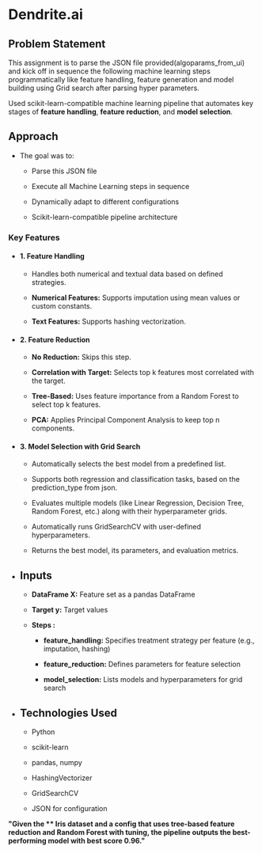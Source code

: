 # Dendrite.ai
## Problem Statement
This assignment is to parse the JSON file provided(algoparams_from_ui) and kick off in sequence the following machine learning steps programmatically like feature handling, feature generation and model building using Grid search after parsing hyper parameters. 

Used scikit-learn-compatible machine learning pipeline that automates key stages of **feature handling**, **feature reduction**, and **model selection**.

## Approach 

- The goal was to:

   - Parse this JSON file

   - Execute all Machine Learning steps in sequence

   - Dynamically adapt to different configurations
 
   - Scikit-learn-compatible pipeline architecture
### Key Features
- #### 1. Feature Handling
  
   - Handles both numerical and textual data based on defined strategies. 
   
   - **Numerical Features:** Supports imputation using mean values or custom constants. 
   
   - **Text Features:** Supports hashing vectorization.
 

- #### 2. Feature Reduction
  
   - **No Reduction:** Skips this step. 
   
   - **Correlation with Target:** Selects top k features most correlated with the target. 
   
   - **Tree-Based:** Uses feature importance from a Random Forest to select top k features. 
   
   - **PCA:** Applies Principal Component Analysis to keep top n components.

   
- #### 3. Model Selection with Grid Search
  
   - Automatically selects the best model from a predefined list. 
   
   - Supports both regression and classification tasks, based on the prediction_type from json. 
   
   - Evaluates multiple models (like Linear Regression, Decision Tree, Random Forest, etc.) along with their hyperparameter grids. 
   
   - Automatically runs GridSearchCV with user-defined hyperparameters. 
   
   - Returns the best model, its parameters, and evaluation metrics.
 


- ## Inputs
  
   - **DataFrame X:** Feature set as a pandas DataFrame 
   
   - **Target y:** Target values  
   
   - **Steps :** 
   
       - **feature_handling:** Specifies treatment strategy per feature (e.g., imputation, hashing) 
         
       - **feature_reduction:** Defines parameters for feature selection 
         
       - **model_selection:** Lists models and hyperparameters for grid search 


- ## Technologies Used
   - Python 
   
   - scikit-learn  
   
   - pandas, numpy  
   
   - HashingVectorizer 
   
   - GridSearchCV 
   
   - JSON for configuration         


**"Given the ** Iris dataset and a config that uses tree-based feature reduction and Random Forest with tuning, the pipeline outputs the best-performing model with best score 0.96."**

